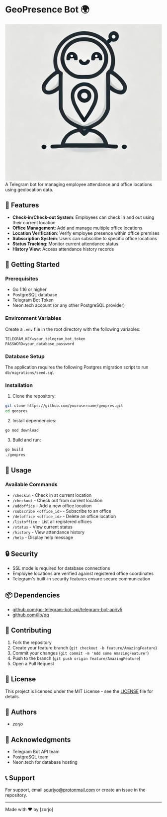# GeoPresence Bot 🌍

![GeoPresence Bot Logo](logo.webp)
A Telegram bot for managing employee attendance and office locations using geolocation data.

## 🌟 Features

- **Check-in/Check-out System**: Employees can check in and out using their current location
- **Office Management**: Add and manage multiple office locations
- **Location Verification**: Verify employee presence within office premises
- **Subscription System**: Users can subscribe to specific office locations
- **Status Tracking**: Monitor current attendance status
- **History View**: Access attendance history records

## 🚀 Getting Started

### Prerequisites

- Go 1.16 or higher
- PostgreSQL database
- Telegram Bot Token
- Neon.tech account (or any other PostgreSQL provider)

### Environment Variables

Create a `.env` file in the root directory with the following variables:

```env
TELEGRAM_KEY=your_telegram_bot_token
PASSWORD=your_database_password
```

### Database Setup

The application requires the following Postgres migration script to run
`db/migrations/seed.sql`
### Installation

1. Clone the repository:
```bash
git clone https://github.com/yourusername/geopres.git
cd geopres
```

2. Install dependencies:
```bash
go mod download
```

3. Build and run:
```bash
go build
./geopres
```

## 📱 Usage

### Available Commands

- `/checkin` - Check in at current location
- `/checkout` - Check out from current location
- `/addoffice` - Add a new office location
- `/subscribe <office_id>` - Subscribe to an office
- `/deloffice <office_id>` - Delete an office location
- `/listoffice` - List all registered offices
- `/status` - View current status
- `/history` - View attendance history
- `/help` - Display help message

## 🔒 Security

- SSL mode is required for database connections
- Employee locations are verified against registered office coordinates
- Telegram's built-in security features ensure secure communication

## 📦 Dependencies

- [github.com/go-telegram-bot-api/telegram-bot-api/v5](https://github.com/go-telegram-bot-api/telegram-bot-api)
- [github.com/lib/pq](https://github.com/lib/pq)

## 🤝 Contributing

1. Fork the repository
2. Create your feature branch (`git checkout -b feature/AmazingFeature`)
3. Commit your changes (`git commit -m 'Add some AmazingFeature'`)
4. Push to the branch (`git push origin feature/AmazingFeature`)
5. Open a Pull Request

## 📝 License

This project is licensed under the MIT License - see the [LICENSE](LICENSE) file for details.

## 👥 Authors

- *zorjo*

## 🙏 Acknowledgments

- Telegram Bot API team
- PostgreSQL team
- Neon.tech for database hosting

## 📞 Support

For support, email sourjyo@protonmail.com or create an issue in the repository.

---
Made with ❤️ by [zorjo]
